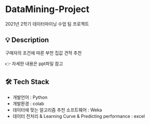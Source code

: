 # DataMining-Project
2021년 2학기 데이터마이닝 수업 팀 프로젝트

## 💡 Description

구매자의 조건에 따른 부천 집값 견적 추천

:point_right: 자세한 내용은 ppt파일 참고

## 🛠 Tech Stack
- 개발언어 : Python
- 개발환경 : colab
- 데이터에 맞는 알고리즘 추천 소프트웨어 : Weka
- 데이터 전처리 & Learning Curve & Predicting performance : excel
